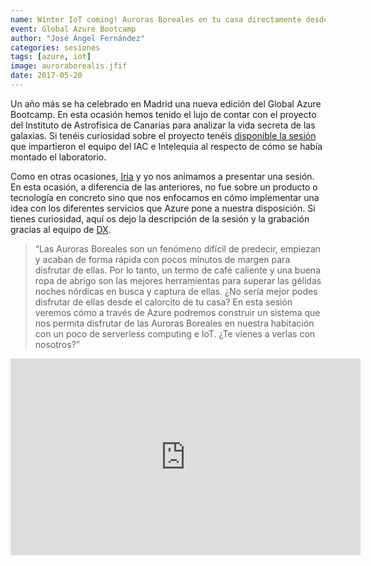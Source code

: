 ```yaml
---
name: Winter IoT coming! Auroras Boreales en tu casa directamente desde el polo
event: Global Azure Bootcamp
author: "José Ángel Fernández"
categories: sesiones
tags: [azure, iot]
image: auroraborealis.jfif
date: 2017-05-20
---
```


Un año más se ha celebrado en Madrid una nueva edición del Global Azure Bootcamp. En esta ocasión hemos tenido el lujo de contar con el proyecto del Instituto de Astrofísica de Canarias para analizar la vida secreta de las galaxias. Si tenéis curiosidad sobre el proyecto tenéis [disponible la sesión](https://channel9.msdn.com/Events/Microsoft-Spain-Events/Azure-Bootcamp-Madrid/Track-1-Sesin-3-Descubriendo-la-Historia-del-Universo-con-Microsoft-Azure) que impartieron el equipo del IAC e Intelequia al respecto de cómo se había montado el laboratorio.

Como en otras ocasiones, [Iria](https://twitter.com/iriaq) y yo nos animamos a presentar una sesión. En esta ocasión, a diferencia de las anteriores, no fue sobre un producto o tecnología en concreto sino que nos enfocamos en cómo implementar una idea con los diferentes servicios que Azure pone a nuestra disposición. Si tienes curiosidad, aquí os dejo la descripción de la sesión y la grabación gracias al equipo de [DX](https://twitter.com/msdev_es).

> “Las Auroras Boreales son un fenómeno difícil de predecir, empiezan y acaban de forma rápida con pocos minutos de margen para disfrutar de ellas. Por lo tanto, un termo de café caliente y una buena ropa de abrigo son las mejores herramientas para superar las gélidas noches nórdicas en busca y captura de ellas. ¿No sería mejor podes disfrutar de ellas desde el calorcito de tu casa?
> En esta sesión veremos cómo a través de Azure podremos construir un sistema que nos permita disfrutar de las Auroras Boreales en nuestra habitación con un poco de serverless computing e IoT.
> ¿Te vienes a verlas con nosotros?”


<iframe src="https://channel9.msdn.com/Events/Microsoft-Spain-Events/Azure-Bootcamp-Madrid/Track-1-Sesin-1-Winter-IoT-Coming-Auroras-Boreales-directmente-desde-el-polo/player" width="560" height="315" frameborder="0" allowfullscreen="allowfullscreen"></iframe>